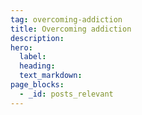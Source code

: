 ```yaml
---
tag: overcoming-addiction
title: Overcoming addiction
description:
hero:
  label:
  heading:
  text_markdown:
page_blocks:
  - _id: posts_relevant
---
```

